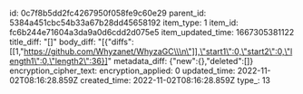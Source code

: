 id: 0c7f8b5dd2fc4267950f058fe9c60e29
parent_id: 5384a451cbc54b33a67b28dd45658192
item_type: 1
item_id: fc6b244e71604a3da9a0d6cdd2d075e5
item_updated_time: 1667305381122
title_diff: "[]"
body_diff: "[{\"diffs\":[[1,\"https://github.com/Whyzanet/WhyzaGC\\\n\"]],\"start1\":0,\"start2\":0,\"length1\":0,\"length2\":36}]"
metadata_diff: {"new":{},"deleted":[]}
encryption_cipher_text: 
encryption_applied: 0
updated_time: 2022-11-02T08:16:28.859Z
created_time: 2022-11-02T08:16:28.859Z
type_: 13
